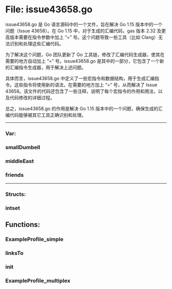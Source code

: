 # File: issue43658.go

issue43658.go 是 Go 语言源码中的一个文件，旨在解决 Go 1.15 版本中的一个问题（Issue 43658）。在 Go 1.15 中，对于生成的汇编代码，gas 版本 2.32 及更高版本需要在指令参数中加上 “=” 号。这个问题导致一些工具（比如 Clang）无法识别和处理这些汇编代码。

为了解决这个问题，Go 团队更新了 Go 工具链，修改了汇编代码生成器，使其在需要的地方自动加上 “=” 号。issue43658.go 是其中的一部分，它包含了一个新的汇编指令生成器，用于解决上述问题。

具体而言，issue43658.go 中定义了一些宏指令和数据结构，用于生成汇编指令。这些指令将使用新的语法，在需要的地方加上 “=” 号，从而解决了 Issue 43658。该文件的代码还包含了一些注释，说明了每个宏指令的作用和用法，以及代码修改的详细过程。

总之，issue43658.go 的作用是解决 Go 1.15 版本中的一个问题，确保生成的汇编代码能够被其它工具正确识别和处理。




---

### Var:

### smallDumbell





### middleEast





### friends








---

### Structs:

### intset





## Functions:

### ExampleProfile_simple





### linksTo





### init





### ExampleProfile_multiplex





